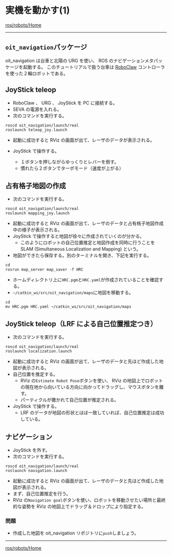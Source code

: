 # 実機を動かす(1)

[ros/robots/Home](Home.md)

---

## `oit_navigation`パッケージ

oit_navigation は台車と北陽の URG を使い、 ROS のナビゲーションメタパッケージを起動する。
このチュートリアルで扱う台車は [RoboClaw](http://www.ionmc.com/RoboClaw-2x30A-Motor-Controller_p_9.html) コントローラを使った２輪ロボットである。

## JoyStick teleop

- RoboClaw 、 URG 、 JoyStick を PC に接続する。
- SEVA の電源を入れる。
- 次のコマンドを実行する。

```shell
roscd oit_navigation/launch/real
roslaunch teleop_joy.launch
```

- 起動に成功すると RViz の画面が出て、レーザのデータが表示される。

- JoyStick で操作する。
  - １ボタンを押しながらゆっくりとレバーを倒す。
  - 慣れたら２ボタンでターボモード（速度が上がる）

## 占有格子地図の作成

- 次のコマンドを実行する。

```shell
roscd oit_navigation/launch/real
roslaunch mapping_joy.launch
```

- 起動に成功すると RViz の画面が出て、レーザのデータと占有格子地図作成中の様子が表示される。
- JoyStick で操作すると地図が徐々に作成されていくのが分かる。
  - このようにロボットの自己位置推定と地図作成を同時に行うことを SLAM (Simultaneous Localization and Mapping) という。
- 地図ができたら保存する。別のターミナルを開き、下記を実行する。

```shell
cd
rosrun map_server map_saver -f HRC
```

- ホームディレクトリ上に`HRC.pgm`と`HRC.yaml`が作成されていることを確認する。
- `~/catkin_ws/src/oit_navigation/maps`に地図を移動する。

```shell
cd
mv HRC.pgm HRC.yaml ~/catkin_ws/src/oit_navigation/maps
```

## JoyStick teleop（LRF による自己位置推定つき）

- 次のコマンドを実行する。

```shell
roscd oit_navigation/launch/real
roslaunch localization.launch
```

- 起動に成功すると RViz の画面が出て、レーザのデータと先ほど作成した地図が表示される。
- 自己位置を推定する。
  - RViz の`Estimate Robot Pose`ボタンを使い、 RViz の地図上でロボットの現在地から向いている方向に向かってドラッグし、マウスボタンを離す。
  - パーティクルが撒かれて自己位置が推定される。
- JoyStick で操作する。
  - LRF のデータが地図の形状とほぼ一致していれば、自己位置推定は成功している。

## ナビゲーション

- JoyStick を外す。
- 次のコマンドを実行する。

```shell
roscd oit_navigation/launch/real
roslaunch navigation.launch
```

- 起動に成功すると RViz の画面が出て、レーザのデータと先ほど作成した地図が表示される。
- まず、自己位置推定を行う。
- RViz の`Navigation goal`ボタンを使い、ロボットを移動させたい場所と最終的な姿勢を RViz の地図上でドラッグ＆ドロップにより指定する。

### 問題

- 作成した地図を oit_navigation リポジトリに`push`しましょう。

---

[ros/robots/Home](Home.md)
